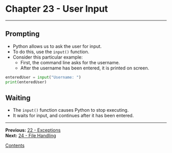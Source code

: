 # Chapter 23 - User Input

---

## Prompting
* Python allows us to ask the user for input.
* To do this, use the `input()` function.
* Consider this particular example:
	* First, the command line asks for the username.
	* After the username has been entered, it is printed on screen.

```python
enteredUser = input("Username: ")
print(enteredUser)
```

## Waiting
* The `input()` function causes Python to stop executing.
* It waits for input, and continues after it has been entered.

---

**Previous:** [22 - Exceptions](./22-exceptions.md)  
**Next:** [24 - File Handling](./24-files.md)

[Contents](./readme.md)